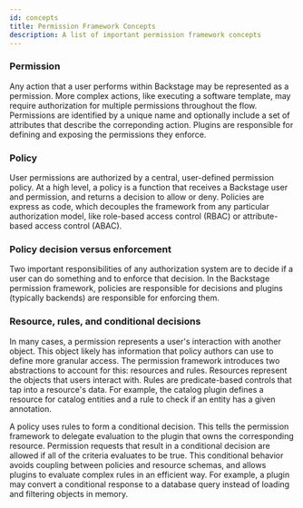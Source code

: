 ```yaml
---
id: concepts
title: Permission Framework Concepts
description: A list of important permission framework concepts
---
```


### Permission

Any action that a user performs within Backstage may be represented as a permission. More complex actions, like executing a software template, may require authorization for multiple permissions throughout the flow. Permissions are identified by a unique name and optionally include a set of attributes that describe the correponding action. Plugins are responsible for defining and exposing the permissions they enforce.

### Policy

User permissions are authorized by a central, user-defined permission policy. At a high level, a policy is a function that receives a Backstage user and permission, and returns a decision to allow or deny. Policies are express as code, which decouples the framework from any particular authorization model, like role-based access control (RBAC) or attribute-based access control (ABAC).

### Policy decision versus enforcement

Two important responsibilities of any authorization system are to decide if a user can do something and to enforce that decision. In the Backstage permission framework, policies are responsible for decisions and plugins (typically backends) are responsible for enforcing them.

### Resource, rules, and conditional decisions

In many cases, a permission represents a user's interaction with another object. This object likely has information that policy authors can use to define more granular access. The permission framework introduces two abstractions to account for this: resources and rules. Resources represent the objects that users interact with. Rules are predicate-based controls that tap into a resource's data. For example, the catalog plugin defines a resource for catalog entities and a rule to check if an entity has a given annotation.

A policy uses rules to form a conditional decision. This tells the permission framework to delegate evaluation to the plugin that owns the corresponding resource. Permission requests that result in a conditional decision are allowed if all of the criteria evaluates to be true. This conditional behavior avoids coupling between policies and resource schemas, and allows plugins to evaluate complex rules in an efficient way. For example, a plugin may convert a conditional response to a database query instead of loading and filtering objects in memory.
